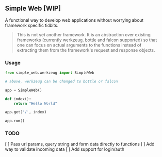 ## Simple Web [WIP]

A functional way to develop web applications without worrying about framework specific tidbits.

> This is not yet another framework. It is an abstraction over existing frameworks (currently werkzeug, bottle and falcon supported) so that one can focus on actual arguments to the functions instead of extracting them from the framework's request and response objects.


### Usage

```python
from simple_web.werkzeug import SimpleWeb

# above, werkzeug can be changed to bottle or falcon

app = SimpleWeb()

def index():
    return "Hello World"

app.get('/', index)

app.run()
```


### TODO

[ ] Pass url params, query string and form data directly to functions
[ ] Add way to validate incoming data
[ ] Add support for login/auth

